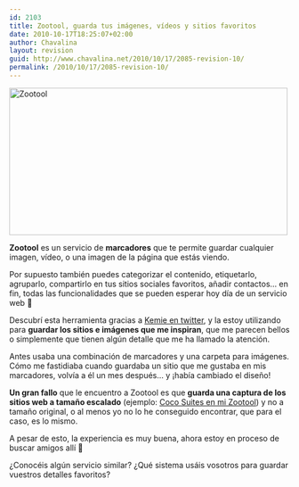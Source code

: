```yaml
---
id: 2103
title: Zootool, guarda tus imágenes, vídeos y sitios favoritos
date: 2010-10-17T18:25:07+02:00
author: Chavalina
layout: revision
guid: http://www.chavalina.net/2010/10/17/2085-revision-10/
permalink: /2010/10/17/2085-revision-10/
---
```

[<img class="aligncenter size-large wp-image-2086" title="Zootool" src="http://www.chavalina.net/imagenes/2010/10/Zootool_1287334465404-500x264.png" alt="Zootool" width="500" height="264" srcset="http://www.chavalina.net/imagenes/2010/10/Zootool_1287334465404-500x264.png 500w, http://www.chavalina.net/imagenes/2010/10/Zootool_1287334465404-300x158.png 300w, http://www.chavalina.net/imagenes/2010/10/Zootool_1287334465404.png 786w" sizes="(max-width: 500px) 100vw, 500px" />](http://zootool.com)

**Zootool** es un servicio de **marcadores** que te permite guardar cualquier imagen, vídeo, o una imagen de la página que estás viendo. 

Por supuesto también puedes categorizar el contenido, etiquetarlo, agruparlo, compartirlo en tus sitios sociales favoritos, añadir contactos… en fin, todas las funcionalidades que se pueden esperar hoy día de un servicio web 🙂

Descubrí esta herramienta gracias a [Kemie en twitter](http://twitter.com/kemie/statuses/25033713156), y la estoy utilizando para **guardar los sitios e imágenes que me inspiran**, que me parecen bellos o simplemente que tienen algún detalle que me ha llamado la atención.

Antes usaba una combinación de marcadores y una carpeta para imágenes. Cómo me fastidiaba cuando guardaba un sitio que me gustaba en mis marcadores, volvía a él un mes después… y ¡había cambiado el diseño!

**Un gran fallo** que le encuentro a Zootool es que **guarda una captura de los sitios web a tamaño escalado** (ejemplo: [Coco Suites en mi Zootool](http://zootool.com/watch/47h)) y no a tamaño original, o al menos yo no lo he conseguido encontrar, que para el caso, es lo mismo.

A pesar de esto, la experiencia es muy buena, ahora estoy en proceso de buscar amigos allí 🙂

¿Conocéis algún servicio similar? ¿Qué sistema usáis vosotros para guardar vuestros detalles favoritos?
